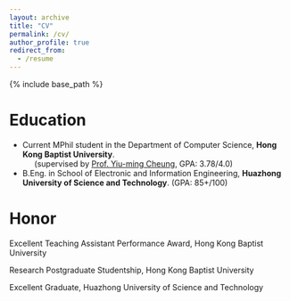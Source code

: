 ```yaml
---
layout: archive
title: "CV"
permalink: /cv/
author_profile: true
redirect_from:
  - /resume
---
```


{% include base_path %}

Education
======
* Current MPhil student in the Department of Computer Science, **Hong Kong Baptist University**. <br>
&ensp;&ensp;&ensp;(supervised by [Prof. Yiu-ming Cheung](https://www.comp.hkbu.edu.hk/~ymc/), GPA: 3.78/4.0) 
* B.Eng. in School of Electronic and Information Engineering, **Huazhong University of Science and Technology**. (GPA: 85+/100)  <br>

Honor
======
Excellent Teaching Assistant Performance Award, Hong Kong Baptist University

Research Postgraduate Studentship, Hong Kong Baptist University

Excellent Graduate, Huazhong University of Science and Technology
